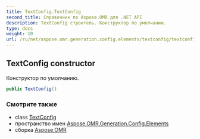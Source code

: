 ```yaml
---
title: TextConfig.TextConfig
second_title: Справочник по Aspose.OMR для .NET API
description: TextConfig строитель. Конструктор по умолчанию.
type: docs
weight: 10
url: /ru/net/aspose.omr.generation.config.elements/textconfig/textconfig/
---
```

## TextConfig constructor

Конструктор по умолчанию.

```csharp
public TextConfig()
```

### Смотрите также

* class [TextConfig](../)
* пространство имен [Aspose.OMR.Generation.Config.Elements](../../textconfig/)
* сборка [Aspose.OMR](../../../)


